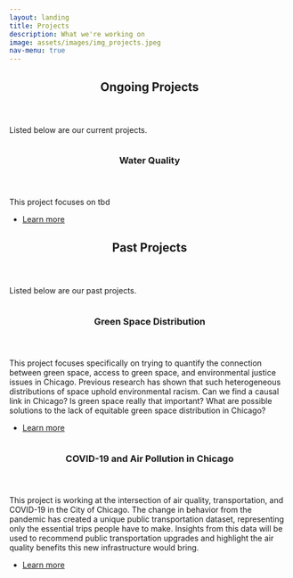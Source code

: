 ```yaml
---
layout: landing
title: Projects
description: What we're working on
image: assets/images/img_projects.jpeg
nav-menu: true
---
```


<!-- Main -->
<div id="main">

<!-- One -->
<section id="one">
	<div class="inner">
		<header class="major">
			<h2>Ongoing Projects</h2>
		</header>
		<p>Listed below are our current projects.</p>
	</div>
</section>

<!-- Two -->
<section id="two" class="spotlights">
	<section>
		<a href="z-water-quality-chicago.html" class="image"> 
			<img src="{% link assets/images/pic08.jpg %}" alt="" data-position="center center" />
		</a>
		<div class="content">
			<div class="inner">
				<header class="major">
					<h3>Water Quality</h3>
				</header>
				<p>This project focuses on tbd
</p>
				<ul class="actions">
					<li><a href="z-water-quality-chicago.html" class="button">Learn more</a></li>
				</ul>
			</div>
		</div>
	</section>
</section>

<!-- Three -->
<section id="one">
	<div class="inner">
		<header class="major">
			<h2>Past Projects</h2>
		</header>
		<p>Listed below are our past projects.</p>
	</div>
</section>
	
<!-- Four -->
<section id="two" class="spotlights">
	<section>
		<a href="z-green-space-chicago.html" class="image"> 
			<img src="{% link assets/images/pic08.jpg %}" alt="" data-position="center center" />
		</a>
		<div class="content">
			<div class="inner">
				<header class="major">
					<h3>Green Space Distribution</h3>
				</header>
				<p>This project focuses specifically on trying to quantify the connection between green space, access to green space, and environmental justice issues in Chicago. Previous research has shown that such heterogeneous distributions of space uphold environmental racism. Can we find a causal link in Chicago? Is green space really that important? What are possible solutions to the lack of equitable green space distribution in Chicago?
</p>
				<ul class="actions">
					<li><a href="z-green-space-chicago.html" class="button">Learn more</a></li>
				</ul>
			</div>
		</div>
	</section>
</section>
<!-- Five -->
<section id="two" class="spotlights">
	<section>
		<a href="z-covid19-air-pollution.html" class="image"> 
			<img src="{% link assets/images/pic08.jpg %}" alt="" data-position="center center" />
		</a>
		<div class="content">
			<div class="inner">
				<header class="major">
					<h3>COVID-19 and Air Pollution in Chicago</h3>
				</header>
				<p>This project is working at the intersection of air quality, transportation, and COVID-19 in the City of Chicago. The change in behavior from the pandemic has created a unique public transportation dataset, representing only the essential trips people have to make. Insights from this data will be used to recommend public transportation upgrades and highlight the air quality benefits this new infrastructure would bring.</p>
				<ul class="actions">
					<li><a href="z-covid19-air-pollution.html" class="button">Learn more</a></li>
				</ul>
			</div>
		</div>
	</section>
</section>


<!-- Not used
<section id="three">
	<div class="inner">
		<header class="major">
			<h2>Massa libero</h2>
		</header>
		<p>Nullam et orci eu lorem consequat tincidunt vivamus et sagittis libero. Mauris aliquet magna magna sed nunc rhoncus pharetra. Pellentesque condimentum sem. In efficitur ligula tate urna. Maecenas laoreet massa vel lacinia pellentesque lorem ipsum dolor. Nullam et orci eu lorem consequat tincidunt. Vivamus et sagittis libero. Mauris aliquet magna magna sed nunc rhoncus amet pharetra et feugiat tempus.</p>
		<ul class="actions">
			<li><a href="generic.html" class="button next">Get Started</a></li>
		</ul>
	</div>
</section> -->

</div>
